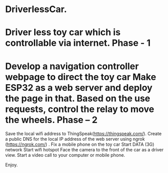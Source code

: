 # DriverlessCar.

Driver less toy car which is controllable via internet.
Phase - 1
==========
Develop a navigation controller webpage to direct the toy car
Make ESP32 as a web server and deploy the page in that.
Based on the use requests, control the relay to move the wheels.
Phase – 2
=========
Save the local wifi address to ThingSpeak(https://thingspeak.com/).
Create a public DNS for the local IP address of the web server using ngrok (https://ngrok.com/) .
Fix a mobile phone on the toy car
Start DATA (3G) network
Start  wifi hotspot
Face the camera to the front of the car as a driver view.
Start a video call to your computer or mobile phone. 

Enjoy.
